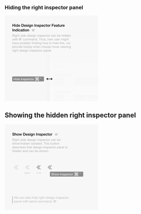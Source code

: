 ### Hiding the right inspector panel

![Bridged: re-ordering properties in inspection panel](../resources/hide-design-inspector-feature-indication.png)

## Showing the hidden right inspector panel

![Bridged: re-ordering properties in inspection panel](../resources/show-design-inspector-button-descriptor.png)